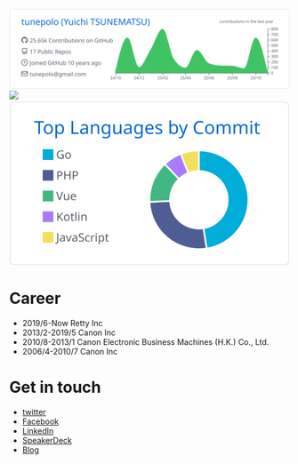 [![](https://raw.githubusercontent.com/tunepolo/tunepolo/master/profile-summary-card-output/github/0-profile-details.svg)](https://github.com/vn7n24fzkq/github-profile-summary-cards)
[![](https://raw.githubusercontent.com/tunepolo/tunepolo/master/profile-summary-card-output/github/1-repos-per-language.svg)](https://github.com/vn7n24fzkq/github-profile-summary-cards)
[![](https://raw.githubusercontent.com/tunepolo/tunepolo/master/profile-summary-card-output/github/2-most-commit-language.svg)](https://github.com/vn7n24fzkq/github-profile-summary-cards)

# Career

- 2019/6-Now    Retty Inc
- 2013/2-2019/5 Canon Inc
- 2010/8-2013/1 Canon Electronic Business Machines (H.K.) Co., Ltd.
- 2006/4-2010/7 Canon Inc

# Get in touch

- [twitter](https://twitter.com/tunepolo)
- [Facebook](https://www.facebook.com/tunepolo)
- [LinkedIn](https://www.linkedin.com/in/tunepolo/)
- [SpeakerDeck](https://speakerdeck.com/tunepolo)
- [Blog](https://tune.hatenadiary.jp)
